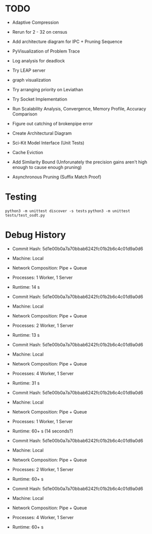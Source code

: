 # TODO
 - Adaptive Compression
 - Rerun for 2 - 32 on census
 - Add architecture diagram for IPC + Pruning Sequence
 - PyVisualization of Problem Trace
 - Log analysis for deadlock
 - Try LEAP server
 - graph visualization
 - Try arranging priority on Leviathan
 - Try Socket Implementation
 - Run Scalability Analysis, Convergence, Memory Profile, Accuracy Comparison
 - Figure out catching of brokenpipe error
 - Create Architectural Diagram

 - Sci-Kit Model Interface (Unit Tests)
 - Cache Eviction

 - Add Similarity Bound (Unforunately the precision gains aren't high enough to cause enough pruning)
 - Asynchronous Pruning (Suffix Match Proof)

# Testing
`python3 -m unittest discover -s tests`
`python3 -m unittest tests/test_osdt.py`

# Debug History

- Commit Hash: 5d1e00b0a7a70bbab6242fc01b2b6c4c01d9a0d6 
- Machine: Local
- Network Composition: Pipe + Queue
- Processes: 1 Worker, 1 Server
- Runtime: 14 s

- Commit Hash: 5d1e00b0a7a70bbab6242fc01b2b6c4c01d9a0d6 
- Machine: Local
- Network Composition: Pipe + Queue
- Processes: 2 Worker, 1 Server
- Runtime: 13 s

- Commit Hash: 5d1e00b0a7a70bbab6242fc01b2b6c4c01d9a0d6 
- Machine: Local
- Network Composition: Pipe + Queue
- Processes: 4 Worker, 1 Server
- Runtime: 31 s



- Commit Hash: 5d1e00b0a7a70bbab6242fc01b2b6c4c01d9a0d6 
- Machine: Local
- Network Composition: Pipe + Queue
- Processes: 1 Worker, 1 Server
- Runtime: 60+ s (14 seconds?)

- Commit Hash: 5d1e00b0a7a70bbab6242fc01b2b6c4c01d9a0d6 
- Machine: Local
- Network Composition: Pipe + Queue
- Processes: 2 Worker, 1 Server
- Runtime: 60+ s

- Commit Hash: 5d1e00b0a7a70bbab6242fc01b2b6c4c01d9a0d6 
- Machine: Local
- Network Composition: Pipe + Queue
- Processes: 4 Worker, 1 Server
- Runtime: 60+ s